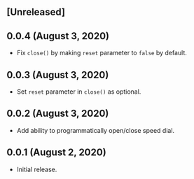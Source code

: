 ## [Unreleased]

## 0.0.4 (August 3, 2020)

- Fix `close()` by making `reset` parameter to `false` by default.

## 0.0.3 (August 3, 2020)

- Set `reset` parameter in `close()` as optional.

## 0.0.2 (August 3, 2020)

- Add ability to programmatically open/close speed dial.

## 0.0.1 (August 2, 2020)

- Initial release.
